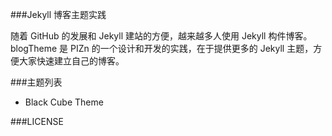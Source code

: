 ###Jekyll 博客主题实践

随着 GitHub 的发展和 Jekyll 建站的方便，越来越多人使用 Jekyll 构件博客。blogTheme 是 PIZn 的一个设计和开发的实践，在于提供更多的 Jekyll 主题，方便大家快速建立自己的博客。

###主题列表

* Black Cube Theme

###LICENSE

